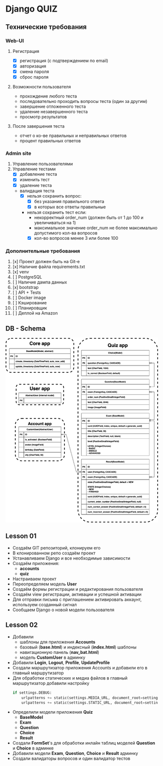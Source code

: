 # Django QUIZ

## Технические требования  
### Web-UI
  1. Регистрация
      - [x] регистрация (с подтверждением по email)
      - [x] авторизация
      - [x] смена пароля
      - [x] сброс пароля
    
  2. Возможности пользователя
      - прохождение любого теста
      - последовательно проходить вопросы теста (один за другим)
      - завершение отложенного теста
      - удаление незавершенного теста 
      - просмотр результатов
    
  3. После завершения теста
      - отчет о ко-ве правильных и неправильных ответов
      - процент правильных ответов

### Admin site
  1. Управление пользователями
  2. Управление тестами
      - [x] добавление теста
      - [x] изменить тест
      - [x] удаление теста
      - валидация теста
        - [x] нельзя сохранить вопрос:
            - [x] без указания правильного ответа
            - [x] в которых все ответы правильные
        - нельзя сохранить тест если:
            - некорректный order_num (должен быть от 1 до 100 и увеличиваться на 1)
            - максимальное значение order_num не более максимально допустимого кол-ва вопросов
            - [x] кол-во вопросов менее 3 или более 100

### Дополнительные требования
1. [x] Проект должен быть на Git-е
2. [x] Наличие файла requirements.txt
3. [x] venv
4. [ ] PostgreSQL
5. [ ] Наличие дампа данных
6. [x] bootstrap
7. [ ] API + Tests
8. [ ] Docker image
9. [ ] Кэширование 
10. [ ] Планировщик
11. [ ] Деплой на Amazon

## DB - Schema
![db](db_schema.jpg)


## Lesson 01
- Создаём GIT репозиторий, клонируем его
- В клонированном репо создаём проект
- Устанавливаем Django и все необходимые зависимости
- Создаём приложения:
  - **accounts**
  - **quiz**
- Настраиваем проект
- Переопределяем модель **User**
- Создаём формы регистрации и редактирования пользователя
- Создаём view регистрации, активации и успешной активации
- Для отправки письма с приглашением активировать аккаунт, используем созданный сигнал
- Сообщаем Django о новой модели пользователя

## Lesson 02
- Добавили 
  - шаблоны для приложения **Accounts**
  - базовый (**base.html**) и индексный (**index.html**) шаблоны
  - навигационную панель (**nav_bat.html**)
  - модель **CustomUser** в админку
- Добавили **Login**, **Logout**, **Profile**, **UpdateProfile**
- Создали маршрутизатор приложения Accounts и добавили его в главный маршрутизатор
- Для обработки статических и медиа файлов в главный маршрутизатор добавили настройку
    ```python
    if settings.DEBUG:
        urlpatterns += static(settings.MEDIA_URL, document_root=settings.MEDIA_ROOT)
        urlpatterns += static(settings.STATIC_URL, document_root=settings.STATIC_ROOT)
    ```
- Определили модели приложения **Quiz**
  - **BaseModel**
  - **Exam**
  - **Question**
  - **Choice**
  - **Result**
- Создали **FormSet**'s для обработки инлайн таблиц моделей **Question** и **Choice** в админке
- Добавили модели **Exam**, **Question**, **Choice** и **Result**  админку
- Создали валидаторы вопросов и один валидатор тестов
